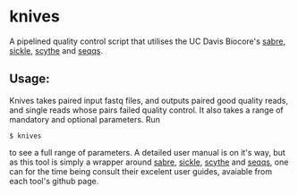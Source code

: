 knives
======


A pipelined quality control script that utilises the UC Davis Biocore's
[sabre](https://github.com/najoshi/sabre), [sickle](https://github.com/najoshi/sickle),
[scythe](https://github.com/vsbuffalo/scythe) and [seqqs](https://github.com/vsbuffalo/seqqs).

Usage:
------

Knives takes paired input fastq files, and outputs paired good quality reads,
and single reads whose pairs failed quality control. It also takes a range of
mandatory and optional parameters. Run

    $ knives

to see a full range of parameters. A detailed user manual is on it's way, but
as this tool is simply a wrapper around [sabre](https://github.com/najoshi/sabre),
[sickle](https://github.com/najoshi/sickle), [scythe](https://github.com/vsbuffalo/scythe)
and [seqqs](https://github.com/vsbuffalo/seqqs), one can for the time being consult
their excelent user guides, avaiable from each tool's github page.
